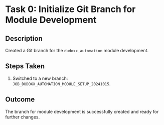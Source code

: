 # Task 0: Initialize Git Branch for Module Development

## Description
Created a Git branch for the `dudoxx_automation` module development.

## Steps Taken
1. Switched to a new branch: `JOB_DUDOXX_AUTOMATION_MODULE_SETUP_20241015`.

## Outcome
The branch for module development is successfully created and ready for further changes.
